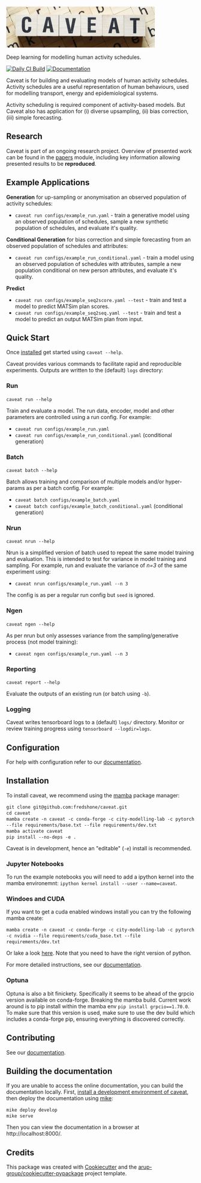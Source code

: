 <!--- the "--8<--" html comments define what part of the README to add to the index page of the documentation -->
<!--- --8<-- [start:docs] -->
![caveat](resources/logos/title.png)

Deep learning for modelling human activity schedules.

[![Daily CI Build](https://github.com/fredshone/caveat/actions/workflows/daily-scheduled-ci.yml/badge.svg)](https://github.com/fredshone/caveat/actions/workflows/daily-scheduled-ci.yml)
[![Documentation](https://github.com/fredshone/caveat/actions/workflows/pages/pages-build-deployment/badge.svg)](https://fredshone.github.io/caveat)

Caveat is for building and evaluating models of human activity schedules. Activity schedules are a useful representation of human behaviours, used for modelling transport, energy and epidemiological systems.

Activity scheduling is required component of activity-based models. But Caveat also has application for (i) diverse upsampling, (ii) bias correction, (iii) simple forecasting.

## Research

Caveat is part of an ongoing research project. Overview of presented work can be found in the [papers](https://github.com/fredshone/caveat/blob/main/papers/README.md) module, including key information allowing presented results to be **reproduced**.

## Example Applications

**Generation** for up-sampling or anonymisation an observed population of activity schedules:
- `caveat run configs/example_run.yaml` - train a generative model using an observed population of schedules, sample a new synthetic population of schedules, and evaluate it's quality.

**Conditional Generation** for bias correction and simple forecasting from an observed population of schedules and attributes:
- `caveat run configs/example_run_conditional.yaml` - train a model using an observed population of schedules with attributes, sample a new population conditional on new person attributes, and evaluate it's quality.

**Predict**
- `caveat run configs/example_seq2score.yaml --test` - train and test a model to predict MATSim plan scores.
- `caveat run configs/example_seq2seq.yaml --test` - train and test a model to predict an output MATSim plan from input.

## Quick Start

Once [installed](#installation) get started using `caveat --help`.

Caveat provides various commands to facilitate rapid and reproducible experiments. Outputs are written to the (default) `logs` directory:

### Run

`caveat run --help`

Train and evaluate a model. The run data, encoder, model and other parameters are controlled using a run config. For example:

- `caveat run configs/example_run.yaml`
- `caveat run configs/example_run_conditional.yaml` (conditional generation)

### Batch

`caveat batch --help`

Batch allows training and comparison of multiple models and/or hyper-params as per a batch config. For example:

- `caveat batch configs/example_batch.yaml`
- `caveat batch configs/example_batch_conditional.yaml` (conditional generation)

### Nrun

`caveat nrun --help`

Nrun is a simplified version of batch used to repeat the same model training and evaluation. This is intended to test for variance in model training and sampling. For example, run and evaluate the variance of _n=3_ of the same experiment using:

- `caveat nrun configs/example_run.yaml --n 3`

The config is as per a regular run config but `seed` is ignored.

### Ngen

`caveat ngen --help`

As per nrun but only assesses variance from the sampling/generative process (not model training):

- `caveat ngen configs/example_run.yaml --n 3`

### Reporting

`caveat report --help`

Evaluate the outputs of an existing run (or batch using `-b`).

### Logging

Caveat writes tensorboard logs to a (default) `logs/` directory. Monitor or review training progress using `tensorboard --logdir=logs`.

## Configuration

For help with configuration refer to our [documentation](https://fredshone.github.io/caveat/latest/configuration).

## Installation

To install caveat, we recommend using the [mamba](https://mamba.readthedocs.io/en/latest/index.html) package manager:

<!--- --8<-- [start:docs-install-dev] -->
``` shell
git clone git@github.com:fredshone/caveat.git
cd caveat
mamba create -n caveat -c conda-forge -c city-modelling-lab -c pytorch --file requirements/base.txt --file requirements/dev.txt
mamba activate caveat
pip install --no-deps -e .
```

Caveat is in development, hence an "editable" (`-e`) install is recommended.

### Jupyter Notebooks

To run the example notebooks you will need to add a ipython kernel into the mamba environemnt: `ipython kernel install --user --name=caveat`.

### Windoes and CUDA
If you want to get a cuda enabled windows install you can try the following mamba create:
```
mamba create -n caveat -c conda-forge -c city-modelling-lab -c pytorch -c nvidia --file requirements/cuda_base.txt --file requirements/dev.txt
```
Or lake a look [here](https://pytorch.org/get-started/locally/). Note that you need to have the right version of python.
<!--- --8<-- [end:docs-install-dev] -->
For more detailed instructions, see our [documentation](https://fredshone.github.io/caveat/latest/installation/).

### Optuna
Optuna is also a bit finickety. Specifically it seems to be ahead of the grpcio version available on conda-forge. Breaking the mamba build. Current work around is to pip install within the mamba env `pip install grpcio==1.70.0`. To make sure that this version is used, make sure to use the dev build which includes a conda-forge pip, ensuring everything is discovered correctly.

## Contributing

See our [documentation](https://fredshone.github.io/caveat/latest/contributing/).

## Building the documentation

If you are unable to access the online documentation, you can build the documentation locally.
First, [install a development environment of caveat](https://fredshone.github.io/caveat/latest/installation/), then deploy the documentation using [mike](https://github.com/jimporter/mike):

```
mike deploy develop
mike serve
```

Then you can view the documentation in a browser at http://localhost:8000/.


## Credits

This package was created with [Cookiecutter](https://github.com/audreyr/cookiecutter) and the [arup-group/cookiecutter-pypackage](https://github.com/arup-group/cookiecutter-pypackage) project template.
